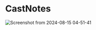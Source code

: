 # CastNotes
![Screenshot from 2024-08-15 04-51-41](https://github.com/user-attachments/assets/c4773d75-e2cd-460f-ac6f-fe7fbcbf28bd)
